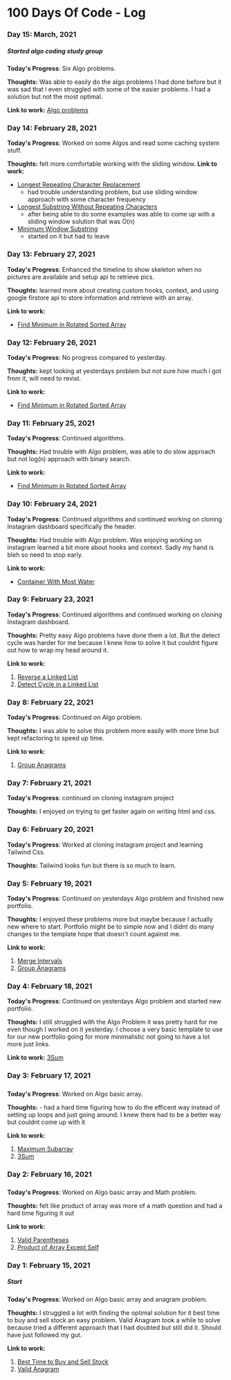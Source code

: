 # 100 Days Of Code - Log
<!---
### Day 0: February 30, 2016 (Example 1)
##### (delete me or comment me out)

**Today's Progress**: Fixed CSS, worked on canvas functionality for the app.

**Thoughts:** I really struggled with CSS, but, overall, I feel like I am slowly getting better at it. Canvas is still new for me, but I managed to figure out some basic functionality.

**Link to work:** [Calculator App](http://www.example.com)

--->

### Day 15: March, 2021 
##### Started algo coding study group

**Today's Progress**: Six Algo problems.

**Thoughts:** Was able to easily do the algo problems I had done before but it was sad that i even struggled with some of the easier problems. I had a solution but not the most optimal.

**Link to work:** [Algo problems](https://github.com/CheetCodes/Cheetcode-Study-Prep-March-2021/pull/20)

### Day 14: February 28, 2021

**Today's Progress**: Worked on some Algos and read some caching system stuff.

**Thoughts:** felt more comfortable working with the sliding window.
**Link to work:** 
- [Longest Repeating Character Replacement](https://leetcode.com/problems/longest-repeating-character-replacement/)
    - had trouble understanding problem, but use sliding window approach with some character frequency
- [Longest Substring Without Repeating Characters](https://leetcode.com/problems/longest-substring-without-repeating-characters/)
    - after being able to do some examples was able to come up with a sliding window solution that was O(n)
- [Minimum Window Substring](https://leetcode.com/problems/minimum-window-substring/)
    - started on it but had to leave

### Day 13: February 27, 2021

**Today's Progress**: Enhanced the timeline to show skeleton when no pictures are available and setup api to retrieve pics.

**Thoughts:** learned more about creating custom hooks, context, and using google firstore api to store information and retrieve with an array.

**Link to work:** 
- [Find Minimum in Rotated Sorted Array](https://leetcode.com/problems/find-minimum-in-rotated-sorted-array/)

### Day 12: February 26, 2021

**Today's Progress**: No progress compared to yesterday.

**Thoughts:** kept looking at yesterdays problem but not sure how much i got from it, will need to revist.

**Link to work:** 
- [Find Minimum in Rotated Sorted Array](https://leetcode.com/problems/find-minimum-in-rotated-sorted-array/)

### Day 11: February 25, 2021

**Today's Progress**: Continued algorithms.

**Thoughts:** Had trouble with Algo problem, was able to do slow approach but not log(n) approach with binary search.

**Link to work:** 
- [Find Minimum in Rotated Sorted Array](https://leetcode.com/problems/find-minimum-in-rotated-sorted-array/)

### Day 10: February 24, 2021

**Today's Progress**: Continued algorithms and continued working on cloning Instagram dashboard specifically the header.

**Thoughts:** Had trouble with Algo problem. Was enjoying working on instagram learned a bit more about hooks and context. Sadly my hand is bleh so need to stop early.

**Link to work:** 
- [Container With Most Water](https://leetcode.com/problems/container-with-most-water/)

### Day 9: February 23, 2021

**Today's Progress**: Continued algorithms and continued working on cloning Instagram dashboard.

**Thoughts:** Pretty easy Algo problems have done them a lot. But the detect cycle was harder for me because I knew how to solve it but couldnt figure out how to wrap my head around it.

**Link to work:** 
1. [Reverse a Linked List](https://leetcode.com/problems/reverse-linked-list/)
2. [Detect Cycle in a Linked List](https://leetcode.com/problems/linked-list-cycle/)

### Day 8: February 22, 2021

**Today's Progress**: Continued on Algo problem.

**Thoughts:** I was able to solve this problem more easily with more time but kept refactoring to speed up time.

**Link to work:** 
1. [Group Anagrams](https://leetcode.com/problems/group-anagrams/)

### Day 7: February 21, 2021

**Today's Progress**: continued on cloning instagram project

**Thoughts:** I enjoyed on trying to get faster again on writing html and css.


### Day 6: February 20, 2021

**Today's Progress**: Worked at cloning instagram project and learning Tailwind Css.

**Thoughts:** Tailwind looks fun but there is so much to learn.


### Day 5: February 19, 2021

**Today's Progress**: Continued on yesterdays Algo problem and finished new portfolio.

**Thoughts:** I enjoyed these problems more but maybe because I actually new where to start. Portfolio might be to simple now and I didnt do many changes to the template hope that doesn't count against me. 

**Link to work:** 
1. [Merge Intervals](https://leetcode.com/problems/merge-intervals/)
1. [Group Anagrams](https://leetcode.com/problems/group-anagrams/)

### Day 4: February 18, 2021

**Today's Progress**: Continued on yesterdays Algo problem and started new portfolio.

**Thoughts:** I still struggled with the Algo Problem it was pretty hard for me even though I worked on it yesterday. I choose a very basic template to use for our new portfolio going for more minimalistic not going to have a lot more just links.

**Link to work:** [3Sum](https://leetcode.com/problems/3sum/)

### Day 3: February 17, 2021 
##### 

**Today's Progress**: Worked on Algo basic array.

**Thoughts:** - had a hard time figuring how to do the efficent way instead of setting up loops and just going around. I knew there had to be a better way but couldnt come up with it

**Link to work:** 
1. [Maximum Subarray](https://leetcode.com/problems/maximum-subarray/)
2. [3Sum](https://leetcode.com/problems/3sum/)

### Day 2: February 16, 2021 
##### 

**Today's Progress**: Worked on Algo basic array and Math problem.

**Thoughts:** felt like product of array was more of a math question and had a hard time figuring it out

**Link to work:** 
1. [Valid Parentheses](https://leetcode.com/problems/valid-parentheses/)
2. [Product of Array Except Self](https://leetcode.com/problems/product-of-array-except-self/)

### Day 1: February 15, 2021 
##### Start

**Today's Progress**: Worked on Algo basic array and anagram problem.

**Thoughts:** I struggled a lot with finding the optimal solution for it best time to buy and sell stock an easy problem. Valid Anagram took a while to solve because tried a different approach that I had doubted but still did it. Should have just followed my gut. 

**Link to work:** 
1. [Best Time to Buy and Sell Stock](https://leetcode.com/problems/best-time-to-buy-and-sell-stock/)
2. [Valid Anagram](https://leetcode.com/problems/valid-anagram/)
